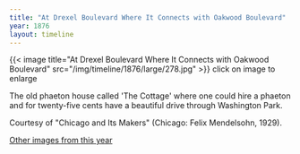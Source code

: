 ```yaml
---
title: "At Drexel Boulevard Where It Connects with Oakwood Boulevard"
year: 1876
layout: timeline
---
```


{{< image title="At Drexel Boulevard Where It Connects with Oakwood Boulevard" src="/img/timeline/1876/large/278.jpg" >}}
click on image to enlarge 

The old phaeton house called 'The Cottage' where one could hire a phaeton and for twenty-five cents have a beautiful drive through Washington Park. 

Courtesy of "Chicago and Its Makers" (Chicago: Felix Mendelsohn, 1929).  

[Other images from this year](/historical/timeline/1876)